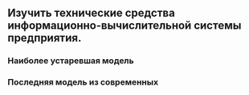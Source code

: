 ## Изучить технические средства информационно-вычислительной системы предприятия.

### Наиболее устаревшая модель

### Последняя модель из современных
